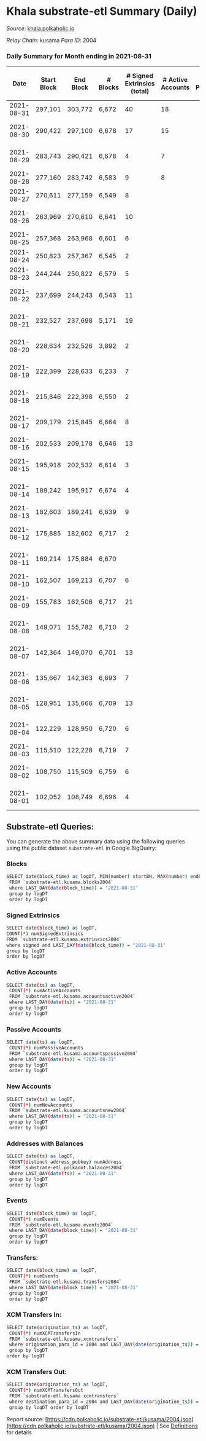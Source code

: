 # Khala substrate-etl Summary (Daily)

_Source_: [khala.polkaholic.io](https://khala.polkaholic.io)

*Relay Chain*: kusama
*Para ID*: 2004



### Daily Summary for Month ending in 2021-08-31


| Date | Start Block | End Block | # Blocks | # Signed Extrinsics (total) | # Active Accounts | # Passive | # New | # Addresses with Balances | # Events | # Transfers | # XCM Transfers In | # XCM Transfers Out | Issues | 
| ---- | ----------- | --------- | -------- | --------------------------- | ----------------- | --------- | ----- | ------------------------- | -------- | ----------- | ------------------ | ------------------- | ------ |
| 2021-08-31 | 297,101 | 303,772 | 6,672 | 40 | 18 |  |  | 3,198 | 13,439 | 1 ($2.76) |   |   |  |
| 2021-08-30 | 290,422 | 297,100 | 6,678 | 17 | 15 |  |  | 3,196 | 13,399 |   |   |   | 1 missing (0.01%) |
| 2021-08-29 | 283,743 | 290,421 | 6,678 | 4 | 7 |  |  | 3,195 | 13,371 |   |   |   | 1 missing (0.01%) |
| 2021-08-28 | 277,160 | 283,742 | 6,583 | 9 | 8 |  |  | 3,195 | 13,191 |   |   |   |  |
| 2021-08-27 | 270,611 | 277,159 | 6,549 | 8 |  |  |  | 3,195 | 13,120 |   |   |   |  |
| 2021-08-26 | 263,969 | 270,610 | 6,641 | 10 |  |  |  |  | 13,324 | 3 ($8.27) |   |   | 1 missing (0.02%) |
| 2021-08-25 | 257,368 | 263,968 | 6,601 | 6 |  |  |  |  | 13,223 |   |   |   |  |
| 2021-08-24 | 250,823 | 257,367 | 6,545 | 2 |  |  |  |  | 13,100 |   |   |   |  |
| 2021-08-23 | 244,244 | 250,822 | 6,579 | 5 |  |  |  |  | 13,175 |   |   |   |  |
| 2021-08-22 | 237,699 | 244,243 | 6,543 | 11 |  |  |  |  | 13,111 |   |   |   | 2 missing (0.03%) |
| 2021-08-21 | 232,527 | 237,698 | 5,171 | 19 |  |  |  |  | 10,388 |   |   |   | 1 missing (0.02%) |
| 2021-08-20 | 228,634 | 232,526 | 3,892 | 2 |  |  |  |  | 7,793 |   |   |   | 1 missing (0.03%) |
| 2021-08-19 | 222,399 | 228,633 | 6,233 | 7 |  |  |  |  | 12,487 |   |   |   | 2 missing (0.03%) |
| 2021-08-18 | 215,846 | 222,398 | 6,550 | 2 |  |  |  |  | 13,111 |   |   |   | 3 missing (0.05%) |
| 2021-08-17 | 209,179 | 215,845 | 6,664 | 8 |  |  |  |  | 13,347 |   |   |   | 3 missing (0.05%) |
| 2021-08-16 | 202,533 | 209,178 | 6,646 | 13 |  |  |  |  | 13,325 |   |   |   |  |
| 2021-08-15 | 195,918 | 202,532 | 6,614 | 3 |  |  |  |  | 13,241 |   |   |   | 1 missing (0.02%) |
| 2021-08-14 | 189,242 | 195,917 | 6,674 | 4 |  |  |  |  | 13,362 |   |   |   | 2 missing (0.03%) |
| 2021-08-13 | 182,603 | 189,241 | 6,639 | 9 |  |  |  |  | 13,303 |   |   |   |  |
| 2021-08-12 | 175,885 | 182,602 | 6,717 | 2 |  |  |  |  | 13,448 |   |   |   | 1 missing (0.01%) |
| 2021-08-11 | 169,214 | 175,884 | 6,670 |  |  |  |  |  | 13,346 |   |   |   | 1 missing (0.01%) |
| 2021-08-10 | 162,507 | 169,213 | 6,707 | 6 |  |  |  |  | 13,433 |   |   |   |  |
| 2021-08-09 | 155,783 | 162,506 | 6,717 | 21 |  |  |  |  | 13,509 | 8 ($9,531,370.33) |   |   | 7 missing (0.10%) |
| 2021-08-08 | 149,071 | 155,782 | 6,710 | 2 |  |  |  |  | 13,431 |   |   |   | 2 missing (0.03%) |
| 2021-08-07 | 142,364 | 149,070 | 6,701 | 13 |  |  |  |  | 13,434 |   |   |   | 6 missing (0.09%) |
| 2021-08-06 | 135,667 | 142,363 | 6,693 | 7 |  |  |  |  | 13,407 |   |   |   | 4 missing (0.06%) |
| 2021-08-05 | 128,951 | 135,666 | 6,709 | 13 |  |  |  |  | 13,456 | 1 ($24,428,004.00) |   |   | 7 missing (0.10%) |
| 2021-08-04 | 122,229 | 128,950 | 6,720 | 6 |  |  |  |  | 13,459 |   |   |   | 2 missing (0.03%) |
| 2021-08-03 | 115,510 | 122,228 | 6,719 | 7 |  |  |  |  | 13,455 |   |   |   |  |
| 2021-08-02 | 108,750 | 115,509 | 6,759 | 6 |  |  |  |  | 13,540 | 1 ($9.18) |   |   | 1 missing (0.01%) |
| 2021-08-01 | 102,052 | 108,749 | 6,696 | 4 |  |  |  |  | 13,416 | 3 ($275.50) |   |   | 2 missing (0.03%) |

## Substrate-etl Queries:
You can generate the above summary data using the following queries using the public dataset `substrate-etl` in Google BigQuery:

### Blocks
```bash
SELECT date(block_time) as logDT, MIN(number) startBN, MAX(number) endBN, COUNT(*) numBlocks 
 FROM `substrate-etl.kusama.blocks2004`  
 where LAST_DAY(date(block_time)) = "2021-08-31" 
 group by logDT 
 order by logDT
```

### Signed Extrinsics
```bash
SELECT date(block_time) as logDT, 
COUNT(*) numSignedExtrinsics 
FROM `substrate-etl.kusama.extrinsics2004`  
where signed and LAST_DAY(date(block_time)) = "2021-08-31" 
group by logDT 
order by logDT
```

### Active Accounts
```bash
SELECT date(ts) as logDT, 
 COUNT(*) numActiveAccounts 
 FROM `substrate-etl.kusama.accountsactive2004` 
 where LAST_DAY(date(ts)) = "2021-08-31" 
 group by logDT 
 order by logDT
```

### Passive Accounts
```bash
SELECT date(ts) as logDT, 
 COUNT(*) numPassiveAccounts 
 FROM `substrate-etl.kusama.accountspassive2004` 
 where LAST_DAY(date(ts)) = "2021-08-31" 
 group by logDT 
 order by logDT
```

### New Accounts
```bash
SELECT date(ts) as logDT, 
 COUNT(*) numNewAccounts 
 FROM `substrate-etl.kusama.accountsnew2004` 
 where LAST_DAY(date(ts)) = "2021-08-31" 
 group by logDT
 order by logDT
```

### Addresses with Balances
```bash
SELECT date(ts) as logDT,
 COUNT(distinct address_pubkey) numAddress 
 FROM `substrate-etl.polkadot.balances2004` 
 where LAST_DAY(date(ts)) = "2021-08-31" 
 group by logDT 
 order by logDT
```

### Events
```bash
SELECT date(block_time) as logDT, 
 COUNT(*) numEvents 
 FROM `substrate-etl.kusama.events2004` 
 where LAST_DAY(date(block_time)) = "2021-08-31" 
 group by logDT 
 order by logDT
```

### Transfers:
```bash
SELECT date(block_time) as logDT, 
 COUNT(*) numEvents 
 FROM `substrate-etl.kusama.transfers2004` 
 where LAST_DAY(date(block_time)) = "2021-08-31" 
 group by logDT 
 order by logDT
```

### XCM Transfers In:
```bash
SELECT date(origination_ts) as logDT, 
 COUNT(*) numXCMTransfersIn 
 FROM `substrate-etl.kusama.xcmtransfers` 
 where origination_para_id = 2004 and LAST_DAY(date(origination_ts)) = "2021-08-31" 
 group by logDT 
order by logDT
```

### XCM Transfers Out:
```bash
SELECT date(origination_ts) as logDT, 
 COUNT(*) numXCMTransfersOut 
 FROM `substrate-etl.kusama.xcmtransfers` 
 where destination_para_id = 2004 and LAST_DAY(date(origination_ts)) = "2021-08-31" 
 group by logDT order by logDT
```


Report source: [https://cdn.polkaholic.io/substrate-etl/kusama/2004.json](https://cdn.polkaholic.io/substrate-etl/kusama/2004.json) | See [Definitions](/DEFINITIONS.md) for details
